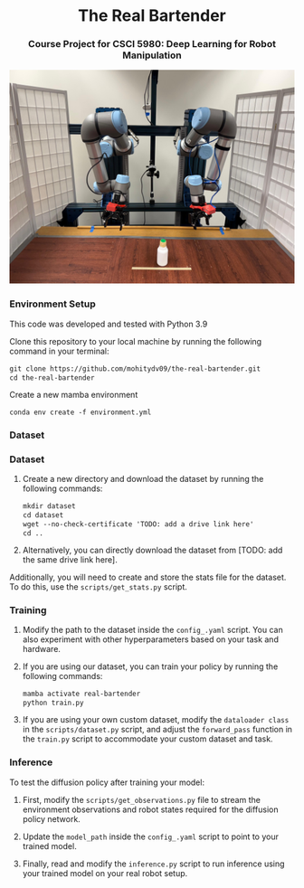 <p align="center">
  <h1 align="center">The Real Bartender</h1>
</p>
<p align="center">
  <h3 align="center">Course Project for CSCI 5980: Deep Learning for Robot Manipulation</h3>
</p>

<img src="assets/environment.jpeg">

<!-- TODO: Add project website -->

### Environment Setup
This code was developed and tested with Python 3.9

Clone this repository to your local machine by running the following command in your terminal:
```shell
git clone https://github.com/mohitydv09/the-real-bartender.git
cd the-real-bartender
```

Create a new mamba environment
```shell
conda env create -f environment.yml
```

### Dataset

### Dataset

1. Create a new directory and download the dataset by running the following commands:

    ```shell
    mkdir dataset
    cd dataset
    wget --no-check-certificate 'TODO: add a drive link here' 
    cd ..
    ```

2. Alternatively, you can directly download the dataset from [TODO: add the same drive link here].

Additionally, you will need to create and store the stats file for the dataset. To do this, use the `scripts/get_stats.py` script.


### Training

1. Modify the path to the dataset inside the `config_.yaml` script. You can also experiment with other hyperparameters based on your task and hardware.

2. If you are using our dataset, you can train your policy by running the following commands:

    ```shell
    mamba activate real-bartender
    python train.py
    ```

3. If you are using your own custom dataset, modify the `dataloader class` in the `scripts/dataset.py` script, and adjust the `forward_pass` function in the `train.py` script to accommodate your custom dataset and task.

### Inference

To test the diffusion policy after training your model:

1. First, modify the `scripts/get_observations.py` file to stream the environment observations and robot states required for the diffusion policy network.

2. Update the `model_path` inside the `config_.yaml` script to point to your trained model.

3. Finally, read and modify the `inference.py` script to run inference using your trained model on your real robot setup.





